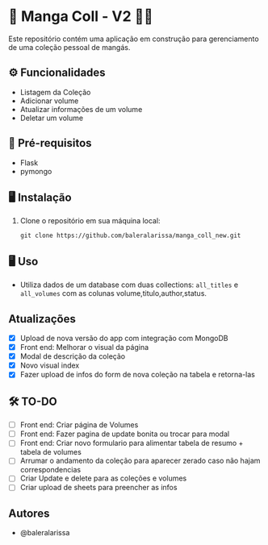 # 🧚  Manga Coll - V2 🧝‍♀️

Este repositório contém uma aplicação em construção para gerenciamento de uma coleção pessoal de mangás. 

## ⚙️ Funcionalidades

- Listagem da Coleção
- Adicionar volume
- Atualizar informações de um volume
- Deletar um volume

## 📑 Pré-requisitos

- Flask
- pymongo
  
## 🖥️ Instalação

1. Clone o repositório em sua máquina local:

    ```
    git clone https://github.com/baleralarissa/manga_coll_new.git
    ```

## 🖥️ Uso

- Utiliza dados de um database com duas collections: `all_titles` e `all_volumes` com as colunas volume,titulo,author,status. 

## Atualizações

- [x] Upload de nova versão do app com integração com MongoDB
- [x] Front end: Melhorar o visual da página
- [x] Modal de descrição da coleção
- [x] Novo visual index
- [x] Fazer upload de infos do form de nova coleção na tabela e retorna-las

## 🛠️ TO-DO

- [ ] Front end: Criar página de Volumes
- [ ] Front end: Fazer pagina de update bonita ou trocar para modal
- [ ] Front end: Criar novo formulario para alimentar tabela de resumo + tabela de volumes
- [ ] Arrumar o andamento da coleção para aparecer zerado caso não hajam correspondencias
- [ ] Criar Update e delete para as coleções e volumes
- [ ] Criar upload de sheets para preencher as infos
## Autores

- @baleralarissa



